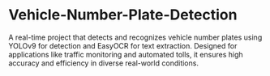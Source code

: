 # Vehicle-Number-Plate-Detection
A real-time project that detects and recognizes vehicle number plates using YOLOv9 for detection and EasyOCR for text extraction. Designed for applications like traffic monitoring and automated tolls, it ensures high accuracy and efficiency in diverse real-world conditions.
